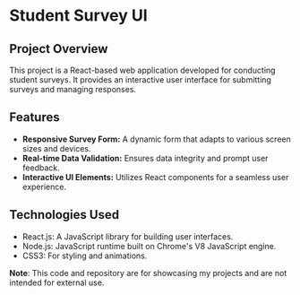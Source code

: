 # Student Survey UI

## Project Overview
This project is a React-based web application developed for conducting student surveys. It provides an interactive user interface for submitting surveys and managing responses.

## Features
- **Responsive Survey Form:** A dynamic form that adapts to various screen sizes and devices.
- **Real-time Data Validation:** Ensures data integrity and prompt user feedback.
- **Interactive UI Elements:** Utilizes React components for a seamless user experience.

## Technologies Used
- React.js: A JavaScript library for building user interfaces.
- Node.js: JavaScript runtime built on Chrome's V8 JavaScript engine.
- CSS3: For styling and animations.

**Note**: This code and repository are for showcasing my projects and are not intended for external use. 
